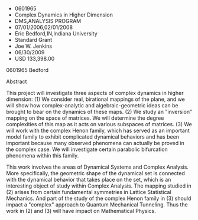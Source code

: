 
* 0601965
* Complex Dynamics in Higher Dimension
* DMS,ANALYSIS PROGRAM
* 07/01/2006,02/01/2008
* Eric Bedford,IN,Indiana University
* Standard Grant
* Joe W. Jenkins
* 06/30/2009
* USD 133,398.00

0601965 Bedford

Abstract

This project will investigate three aspects of complex dynamics in higher
dimension: (1) We consider real, birational mappings of the plane, and we will
show how complex-analytic and algebraic-geometric ideas can be brought to bear
on the dynamics of these maps. (2) We study an "inversion" mapping on the space
of matrices. We will determine the degree complexities of this map as it acts on
various subspaces of matrices. (3) We will work with the complex Henon family,
which has served as an important model family to exhibit complicated dynamical
behaviors and has been important because many observed phenomena can actually be
proved in the complex case. We will investigate certain parabolic bifurcation
phenomena within this family.

This work involves the areas of Dynamical Systems and Complex Analysis. More
specifically, the geometric shape of the dynamical set is connected with the
dynamical behavior that takes place on the set, which is an interesting object
of study within Complex Analysis. The mapping studied in (2) arises from certain
fundamental symmetries in Lattice Statistical Mechanics. And part of the study
of the complex Henon family in (3) should impact a "complex" approach to Quantum
Mechanical Tunneling. Thus the work in (2) and (3) will have impact on
Mathematical Physics.


